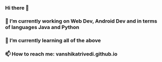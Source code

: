 ### Hi there 👋
### 🔭 I’m currently working on Web Dev, Android Dev and in terms of languages Java and Python
### 🌱 I’m currently learning all of the above
### 📫 How to reach me: vanshikatrivedi.github.io

<!--
**vanshikatrivedi/vanshikatrivedi** is a ✨ _special_ ✨ repository because its `README.md` (this file) appears on your GitHub profile.

Here are some ideas to get you started:

- 🔭 I’m currently working on ...
- 🌱 I’m currently learning ...
- 👯 I’m looking to collaborate on ...
- 🤔 I’m looking for help with ...
- 💬 Ask me about ...
- 📫 How to reach me: ...
- 😄 Pronouns: ...
- ⚡ Fun fact: ...
-->
